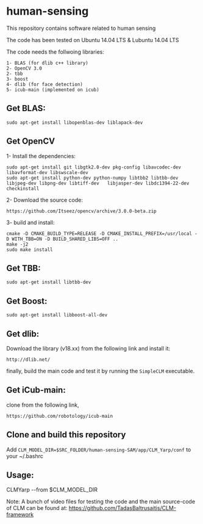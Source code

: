 # human-sensing
This repository contains software related to human sensing

The code has been tested on Ubuntu 14.04 LTS & Lubuntu 14.04 LTS

The code needs the follwoing libraries:

    1- BLAS (for dlib c++ library)
    2- OpenCV 3.0
    2- tbb
    3- boost
    4- dlib (for face detection)
    5- icub-main (implemented on icub)

## Get BLAS:

    sudo apt-get install libopenblas-dev liblapack-dev 

## Get OpenCV
1- Install the dependencies:

    sudo apt-get install git libgtk2.0-dev pkg-config libavcodec-dev libavformat-dev libswscale-dev
    sudo apt-get install python-dev python-numpy libtbb2 libtbb-dev libjpeg-dev libpng-dev libtiff-dev   libjasper-dev libdc1394-22-dev checkinstall
  
2- Download the source code: 

    https://github.com/Itseez/opencv/archive/3.0.0-beta.zip

3- build and install:

    cmake -D CMAKE_BUILD_TYPE=RELEASE -D CMAKE_INSTALL_PREFIX=/usr/local -D WITH_TBB=ON -D BUILD_SHARED_LIBS=OFF ..
    make -j2
    sudo make install	

## Get TBB:

    sudo apt-get install libtbb-dev

## Get Boost:

    sudo apt-get install libboost-all-dev
    
## Get dlib:

Download the library (v18.xx) from the following link and install it:

    http://dlib.net/ 


finally, build the main code and test it by running the `SimpleCLM` executable. 
  
## Get iCub-main:

clone from the following link,

    https://github.com/robotology/icub-main

## Clone and build this repository

Add `CLM_MODEL_DIR=$SRC_FOLDER/human-sensing-SAM/app/CLM_Yarp/conf` to your ~/.bashrc

## Usage:
CLMYarp --from $CLM_MODEL_DIR


Note: A bunch of video files for testing the code and the main source-code of CLM can be found at:
https://github.com/TadasBaltrusaitis/CLM-framework


